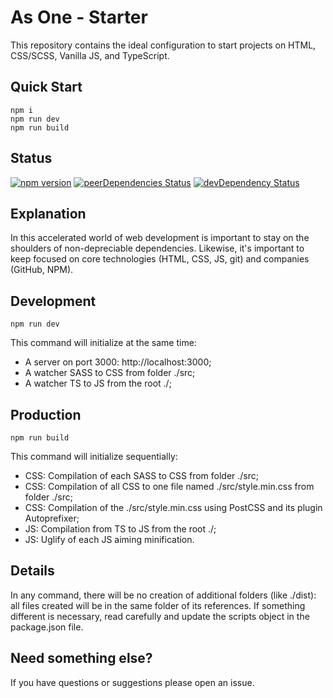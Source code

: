 # As One - Starter

This repository contains the ideal configuration to start projects on HTML, CSS/SCSS, Vanilla JS, and TypeScript.

## Quick Start

```
npm i
npm run dev
npm run build
```

## Status

[![npm version](https://img.shields.io/badge/npm-v6.13.4-blue)]()
[![peerDependencies Status](https://img.shields.io/badge/peer%20dependencies-up%20to%20date-brightgreen)]()
[![devDependency Status](https://img.shields.io/badge/dev--dependencies-up%20to%20date-brightgreen)]()

## Explanation

In this accelerated world of web development is important to stay on the shoulders of non-depreciable dependencies. Likewise, it's important to keep focused on core technologies (HTML, CSS, JS, git) and companies (GitHub, NPM).

## Development

```
npm run dev
```

This command will initialize at the same time:

- A server on port 3000: http://localhost:3000;
- A watcher SASS to CSS from folder ./src;
- A watcher TS to JS from the root ./;

## Production

```
npm run build
```

This command will initialize sequentially:

- CSS: Compilation of each SASS to CSS from folder ./src;
- CSS: Compilation of all CSS to one file named ./src/style.min.css from folder ./src;
- CSS: Compilation of the ./src/style.min.css using PostCSS and its plugin Autoprefixer;
- JS: Compilation from TS to JS from the root ./;
- JS: Uglify of each JS aiming minification.

## Details

In any command, there will be no creation of additional folders (like ./dist): all files created will be in the same folder of its references. If something different is necessary, read carefully and update the scripts object in the package.json file.

## Need something else?

If you have questions or suggestions please open an issue.
